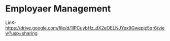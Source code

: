 ﻿# Employaer Management
 LinK-https://drive.google.com/file/d/1lPCuybHz_dX2eOELNJYex9Gwepjz5qr6/view?usp=sharing
